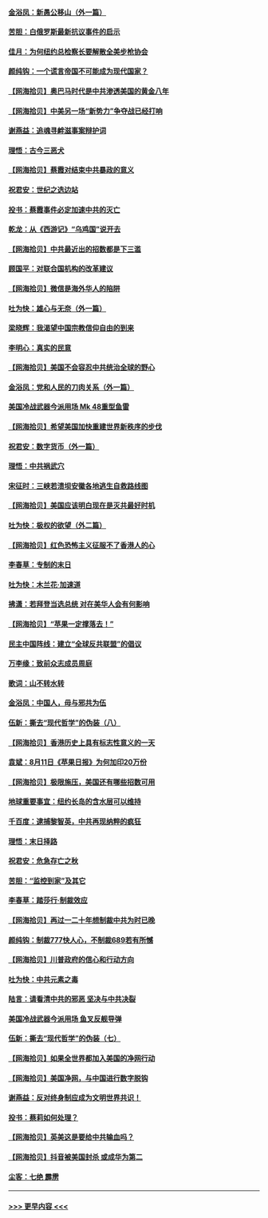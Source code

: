 #### [金浴凤：新愚公移山（外一篇）](../pages/nsc993/n12350253.md?t=08231002) 
#### [苦胆：白俄罗斯最新抗议事件的启示](../pages/nsc993/n12349989.md?t=08231002) 
#### [佳月：为何纽约总检察长要解散全美步枪协会](../pages/nsc993/n12349939.md?t=08231002) 
#### [颜纯钩：一个谎言帝国不可能成为现代国家？](../pages/nsc993/n12349898.md?t=08231002) 
#### [【网海拾贝】奥巴马时代是中共渗透美国的黄金八年](../pages/nsc993/n12349284.md?t=08231002) 
#### [【网海拾贝】中美另一场“新势力”争夺战已经打响](../pages/nsc993/n12346998.md?t=08231002) 
#### [谢燕益：追魂寻衅滋事案辩护词](../pages/nsc993/n12346892.md?t=08231002) 
#### [理悟：古今三恶犬](../pages/nsc993/n12345190.md?t=08231002) 
#### [【网海拾贝】蔡霞对结束中共暴政的意义](../pages/nsc993/n12344263.md?t=08231002) 
#### [祝君安：世纪之选边站](../pages/nsc993/n12342382.md?t=08231002) 
#### [投书：蔡霞事件必定加速中共的灭亡](../pages/nsc993/n12341881.md?t=08231002) 
#### [乾龙：从《西游记》“乌鸡国”说开去](../pages/nsc993/n12341690.md?t=08231002) 
#### [【网海拾贝】中共最近出的招数都是下三滥](../pages/nsc993/n12341593.md?t=08231002) 
#### [顾国平：对联合国机构的改革建议](../pages/nsc993/n12339928.md?t=08231002) 
#### [【网海拾贝】微信是海外华人的陷阱](../pages/nsc993/n12338868.md?t=08231002) 
#### [吐为快：雄心与无奈（外一篇）](../pages/nsc993/n12338132.md?t=08231002) 
#### [梁晓辉：我渴望中国宗教信仰自由的到来](../pages/nsc993/n12336657.md?t=08231002) 
#### [李明心：真实的民意](../pages/nsc993/n12336089.md?t=08231002) 
#### [【网海拾贝】美国不会容忍中共统治全球的野心](../pages/nsc993/n12336063.md?t=08231002) 
#### [金浴凤：党和人民的刀肉关系（外一篇）](../pages/nsc993/n12335834.md?t=08231002) 
#### [美国冷战武器今派用场 Mk 48重型鱼雷](../pages/nsc993/n12335354.md?t=08231002) 
#### [【网海拾贝】希望美国加快重建世界新秩序的步伐](../pages/nsc993/n12334224.md?t=08231002) 
#### [祝君安：数字货币（外一篇）](../pages/nsc993/n12334186.md?t=08231002) 
#### [理悟：中共祸武穴](../pages/nsc993/n12333962.md?t=08231002) 
#### [宋征时：三峡若溃坝安徽各地逃生自救路线图](../pages/nsc993/n12332450.md?t=08231002) 
#### [【网海拾贝】美国应该明白现在是灭共最好时机](../pages/nsc993/n12332313.md?t=08231002) 
#### [吐为快：极权的欲望（外二篇）](../pages/nsc993/n12332089.md?t=08231002) 
#### [【网海拾贝】红色恐怖主义征服不了香港人的心](../pages/nsc993/n12329296.md?t=08231002) 
#### [李春草：专制的末日](../pages/nsc993/n12329079.md?t=08231002) 
#### [吐为快：木兰花‧加速道](../pages/nsc993/n12327366.md?t=08231002) 
#### [拂潇：若拜登当选总统 对在美华人会有何影响](../pages/nsc993/n12295996.md?t=08231002) 
#### [【网海拾贝】“苹果一定撑落去！”](../pages/nsc993/n12326784.md?t=08231002) 
#### [民主中国阵线：建立“全球反共联盟”的倡议](../pages/nsc993/n12324177.md?t=08231002) 
#### [万李缘：致前众志成员周庭](../pages/nsc993/n12324635.md?t=08231002) 
#### [歌词：山不转水转](../pages/nsc993/n12324599.md?t=08231002) 
#### [金浴凤：中国人，毋与邪共为伍](../pages/nsc993/n12324257.md?t=08231002) 
#### [伍新：撕去“现代哲学”的伪装（八）](../pages/nsc993/n12324188.md?t=08231002) 
#### [【网海拾贝】香港历史上具有标志性意义的一天](../pages/nsc993/n12324021.md?t=08231002) 
#### [袁斌：8月11日《苹果日报》为何加印20万份](../pages/nsc993/n12323955.md?t=08231002) 
#### [【网海拾贝】极限施压，美国还有哪些招数可用](../pages/nsc993/n12322512.md?t=08231002) 
#### [地球重要事宜：纽约长岛的含水层可以维持](../pages/nsc993/n12321844.md?t=08231002) 
#### [千百度：逮捕黎智英，中共再现纳粹的疯狂](../pages/nsc993/n12321777.md?t=08231002) 
#### [理悟：末日择路](../pages/nsc993/n12320812.md?t=08231002) 
#### [祝君安：危急存亡之秋](../pages/nsc993/n12320795.md?t=08231002) 
#### [苦胆：“监控到家”及其它](../pages/nsc993/n12320751.md?t=08231002) 
#### [李春草：踏莎行·制裁效应](../pages/nsc993/n12318290.md?t=08231002) 
#### [【网海拾贝】再过一二十年想制裁中共为时已晚](../pages/nsc993/n12318195.md?t=08231002) 
#### [颜纯钩：制裁777快人心，不制裁689若有所憾](../pages/nsc993/n12316912.md?t=08231002) 
#### [【网海拾贝】川普政府的信心和行动方向](../pages/nsc993/n12316673.md?t=08231002) 
#### [吐为快：中共元素之毒](../pages/nsc993/n12316547.md?t=08231002) 
#### [陆言：请看清中共的邪恶 坚决与中共决裂](../pages/nsc993/n12315784.md?t=08231002) 
#### [美国冷战武器今派用场 鱼叉反舰导弹](../pages/nsc993/n12316258.md?t=08231002) 
#### [伍新：撕去“现代哲学”的伪装（七）](../pages/nsc993/n12315846.md?t=08231002) 
#### [【网海拾贝】如果全世界都加入美国的净网行动](../pages/nsc993/n12315588.md?t=08231002) 
#### [【网海拾贝】美国净网，与中国进行数字脱钩](../pages/nsc993/n12312813.md?t=08231002) 
#### [谢燕益：反对终身制应成为文明世界共识！](../pages/nsc993/n12310465.md?t=08231002) 
#### [投书：蔡莉如何处理？](../pages/nsc993/n12310224.md?t=08231002) 
#### [【网海拾贝】英美这是要给中共输血吗？](../pages/nsc993/n12307646.md?t=08231002) 
#### [【网海拾贝】抖音被美国封杀 或成华为第二](../pages/nsc993/n12305277.md?t=08231002) 
#### [尘客：七绝 霹雳](../pages/nsc993/n12304053.md?t=08231002) 

----
#### [ >>> 更早内容 <<< ](../indexes/nsc993-earlier.md)
